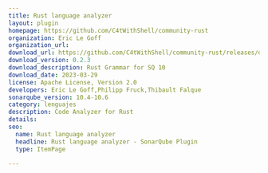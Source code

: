 ```yaml
---
title: Rust language analyzer
layout: plugin
homepage: https://github.com/C4tWithShell/community-rust
organization: Eric Le Goff
organization_url: 
download_url: https://github.com/C4tWithShell/community-rust/releases/download/v0.2.3/community-rust-plugin-0.2.3.jar
download_version: 0.2.3
download_description: Rust Grammar for SQ 10  
download_date: 2023-03-29
license: Apache License, Version 2.0
developers: Eric Le Goff,Philipp Fruck,Thibault Falque
sonarqube_version: 10.4-10.6
category: lenguajes
description: Code Analyzer for Rust
details: 
seo:
  name: Rust language analyzer
  headline: Rust language analyzer - SonarQube Plugin
  type: ItemPage

---
```


